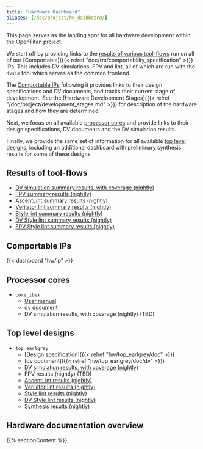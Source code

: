 ```yaml
---
title: "Hardware Dashboard"
aliases: [/doc/project/hw_dashboard/]
---
```


This page serves as the landing spot for all hardware development within the OpenTitan project.

We start off by providing links to the [results of various tool-flows](#results-of-toolflows) run on all of our [Comportable]({{< relref "doc/rm/comportability_specification" >}}) IPs.
This includes DV simulations, FPV and lint, all of which are run with the `dvsim` tool which serves as the common frontend.

The [Comportable IPs](#comportable-ips) following it provides links to their design specifications and DV documents, and tracks their current stage of development.
See the [Hardware Development Stages]({{< relref "/doc/project/development_stages.md" >}}) for description of the hardware stages and how they are determined.

Next, we focus on all available [processor cores](#processor-cores) and provide links to their design specifications, DV documents and the DV simulation results.

Finally, we provide the same set of information for all available [top level designs](#top-level-designs), including an additional dashboard with preliminary synthesis results for some of these designs.


## Results of tool-flows

* [DV simulation summary results, with coverage (nightly)](https://reports.opentitan.org/hw/top_earlgrey/dv/summary.html)
* [FPV summary results (nightly)](https://reports.opentitan.org/hw/top_earlgrey/fpv/summary.html)
* [AscentLint summary results (nightly)](https://reports.opentitan.org/hw/top_earlgrey/lint/ascentlint/summary.html)
* [Verilator lint summary results (nightly)](https://reports.opentitan.org/hw/top_earlgrey/lint/verilator/summary.html)
* [Style lint summary results (nightly)](https://reports.opentitan.org/hw/top_earlgrey/lint/veriblelint/summary.html)
* [DV Style lint summary results (nightly)](https://reports.opentitan.org/hw/top_earlgrey/dv/lint/veriblelint/summary.html)
* [FPV Style lint summary results (nightly)](https://reports.opentitan.org/hw/top_earlgrey/fpv/lint/veriblelint/summary.html)

## Comportable IPs

{{< dashboard "hw/ip" >}}

## Processor cores

* `core_ibex`
  * [User manual](https://ibex-core.readthedocs.io/en/latest)
  * [dv document](https://ibex-core.readthedocs.io/en/latest/verification.html)
  * DV simulation results, with coverage (nightly) (TBD)

## Top level designs

* `top_earlgrey`
  * [Design specification]({{< relref "hw/top_earlgrey/doc" >}})
  * [dv document]({{< relref "hw/top_earlgrey/doc/dv" >}})
  * [DV simulation results, with coverage (nightly)](https://reports.opentitan.org/hw/top_earlgrey/dv/latest/results.html)
  * FPV results (nightly) (TBD)
  * [AscentLint results (nightly)](https://reports.opentitan.org/hw/top_earlgrey/lint/ascentlint/latest/results.html)
  * [Verilator lint results (nightly)](https://reports.opentitan.org/hw/top_earlgrey/lint/verilator/latest/results.html)
  * [Style lint results (nightly)](https://reports.opentitan.org/hw/top_earlgrey/lint/veriblelint/latest/results.html)
  * [DV Style lint results (nightly)](https://reports.opentitan.org/hw/top_earlgrey/dv/lint/veriblelint/latest/results.html)
  * [Synthesis results (nightly)](https://reports.opentitan.org/hw/top_earlgrey/syn/latest/results.html)

## Hardware documentation overview

{{% sectionContent %}}
